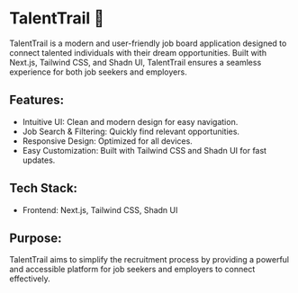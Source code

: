 # TalentTrail 🌟
TalentTrail is a modern and user-friendly job board application designed to connect talented individuals with their dream opportunities. Built with Next.js, Tailwind CSS, and Shadn UI, TalentTrail ensures a seamless experience for both job seekers and employers.

## Features:
- Intuitive UI: Clean and modern design for easy navigation.
- Job Search & Filtering: Quickly find relevant opportunities.
- Responsive Design: Optimized for all devices.
- Easy Customization: Built with Tailwind CSS and Shadn UI for fast updates.
## Tech Stack:
- Frontend: Next.js, Tailwind CSS, Shadn UI

## Purpose:
TalentTrail aims to simplify the recruitment process by providing a powerful and accessible platform for job seekers and employers to connect effectively.